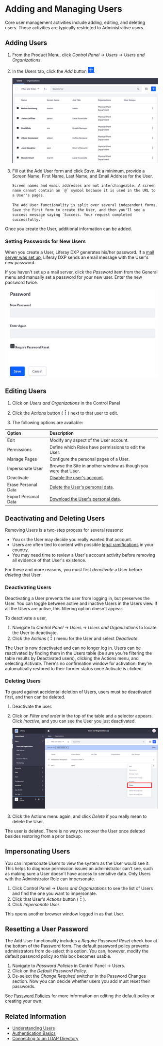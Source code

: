 # Adding and Managing Users

Core user management activities include adding, editing, and deleting users. These activities are typically restricted to Administrative users.

## Adding Users

1. From the Product Menu, click *Control Panel* &rarr; *Users* &rarr; *Users and Organizations*.
1. In the Users tab, click the *Add* button ![Add](../../images/icon-add.png).

   ![Add Users from the Users and Organizations section of the Control Panel.](./adding-and-managing-users/images/01.png)

1. Fill out the Add User form and click *Save*. At a minimum, provide a Screen Name, First Name, Last Name, and Email Address for the User.

    ```{note}
    Screen names and email addresses are not interchangeable. A screen name cannot contain an `@` symbol because it is used in the URL to a User's pages.

    The Add User functionality is split over several independent forms. Save the first form to create the User, and then you'll see a success message saying `Success. Your request completed successfully.`
    ```

Once you create the User, additional information can be added.

### Setting Passwords for New Users

When you create a User, Liferay DXP generates his/her password. If a [mail server was set up](../../installation-and-upgrades/setting-up-liferay/configuring-mail.md), Liferay DXP sends an email message with the User's new password.

If you haven't set up a mail server, click the *Password* item from the General menu and manually set a password for your new user. Enter the new password twice.

![Enter the password twice to manually set the password for a user. If the Password Policy you're using is configured to allow it, select whether to require the user to reset their password the first time they sign in to the portal.](./adding-and-managing-users/images/03.png)

## Editing Users

1. Click on *Users and Organizations* in the Control Panel

1. Click the *Actions* button (![Actions](../../images/icon-actions.png)) next to that user to edit.

1. The following options are available:

| Option | Description |
| :--- | :--- |
| Edit | Modify any aspect of the User account. |
| Permissions | Define which Roles have permissions to edit the User. |
| Manage Pages | Configure the personal pages of a User. |
| Impersonate User | Browse the Site in another window as though you were that User. |
| Deactivate | [Disable the user's account](#deactivating-users). |
| Erase Personal Data | [Delete the User's personal data](../managing-user-data/sanitizing-user-data.md). |
| Export Personal Data | [Download the User's personal data](../managing-user-data/exporting-user-data.md). |

## Deactivating and Deleting Users

Removing Users is a two-step process for several reasons:

* You or the User may decide you really wanted that account.
* Users are often tied to content with possible [legal ramifications](../managing-user-data.md) in your country.
* You may need time to review a User's account activity before removing all evidence of that User's existence.

For these and more reasons, you must first *deactivate* a User before *deleting* that User.

### Deactivating Users

Deactivating a User prevents the user from logging in, but preserves the User. You can toggle between active and inactive Users in the Users view. If all the Users are active, this filtering option doesn't appear.

To deactivate a user,

1. Navigate to *Control Panel* &rarr; *Users* &rarr; *Users and Organizations* to locate the User to deactivate.
1. Click the *Actions* (![Actions](../../images/icon-actions.png)) menu for the User and select *Deactivate*.

The User is now deactivated and can no longer log in. Users can be reactivated by finding them in the Users table (be sure you're filtering the table results by Deactivated users), clicking the Actions menu, and selecting *Activate*. There's no confirmation window for activation: they're automatically restored to their former status once Activate is clicked.

### Deleting Users

To guard against accidental deletion of Users, users must be deactivated first, and then can be deleted.

1. Deactivate the user.
1. Click on *Filter and order* in the top of the table and a selector appears. Click *Inactive*, and you can see the User you just deactivated.

    ![To delete Users, first filter to show inactive or deactivated Users.](./adding-and-managing-users/images/05.png)

1. Click the Actions menu again, and click *Delete* if you really mean to delete the User.

The user is deleted. There is no way to recover the User once deleted besides restoring from a prior backup.

## Impersonating Users

You can impersonate Users to view the system as the User would see it. This helps to diagnose permission issues an administrator can't see, such as making sure a User doesn't have access to sensitive data. Only Users with the Administrator Role can impersonate.

1. Click Control Panel &rarr; *Users and Organizations* to see the list of Users and find the one you want to impersonate.
1. Click that User's *Actions* button (![Actions](../../images/icon-actions.png)).
1. Click *Impersonate User*.

This opens another browser window logged in as that User.

## Resetting a User Password

The Add User functionality includes a *Require Password Reset* check box at the bottom of the Password form. The default password policy prevents administrators from de-select this option. You can, however, modify the default password policy so this box becomes usable.

1. Navigate to *Password Policies* in Control Panel &rarr; Users.
1. Click on the *Default Password Policy*.
1. De-select the *Change Required* switcher in the Password Changes section. Now you can decide whether users you add must reset their passwords.

See [Password Policies](../roles-and-permissions/configuring-a-password-policy.md) for more information on editing the default policy or creating your own.

## Related Information

* [Understanding Users](./understanding-users.md)
* [Authentication Basics](../../installation-and-upgrades/securing-liferay/authentication-basics.md)
* [Connecting to an LDAP Directory](../connecting-to-a-user-directory/connecting-to-an-ldap-directory.md)
